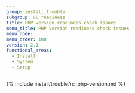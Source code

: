 ```yaml
---
group: install_trouble
subgroup: 05_readiness
title: PHP version readiness check issues
menu_title: PHP version readiness check issues
menu_node:
menu_order: 100
version: 2.1
functional_areas:
  - Install
  - System
  - Setup
---
```


{% include install/trouble/rc_php-version.md %}
